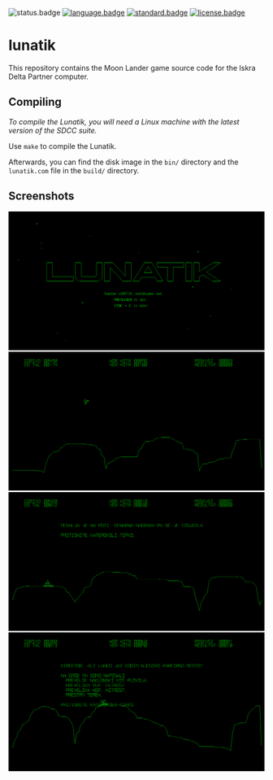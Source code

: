 ![status.badge] [![language.badge]][language.url] [![standard.badge]][standard.url] [![license.badge]][license.url]

# lunatik

This repository contains the Moon Lander game source code for the Iskra Delta Partner computer.

## Compiling

*To compile the Lunatik, you will need a Linux machine with the latest version of the SDCC suite.*

Use `make` to compile the Lunatik. 

Afterwards, you can find the disk image in the `bin/` directory and the `lunatik.com` file in the `build/` directory.

## Screenshots

<img src="docs/img/lunatik1.png" alt="Intro."/>

<img src="docs/img/lunatik2.png" alt="Gameplay."/>

<img src="docs/img/lunatik3.png" alt="Success."/>

<img src="docs/img/lunatik4.png" alt="Failure."/>

[language.url]:   https://en.wikipedia.org/wiki/ANSI_C
[language.badge]: https://img.shields.io/badge/language-C-blue.svg

[standard.url]:   https://en.wikipedia.org/wiki/C89/
[standard.badge]: https://img.shields.io/badge/standard-C89-blue.svg

[license.url]:    https://github.com/tstih/libcpm3-z80/blob/main/LICENSE
[license.badge]:  https://img.shields.io/badge/license-MIT-blue.svg

[status.badge]:  https://img.shields.io/badge/status-stable-green.svg